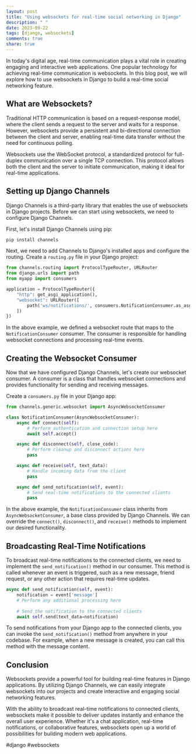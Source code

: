 ```yaml
---
layout: post
title: "Using websockets for real-time social networking in Django"
description: " "
date: 2023-09-22
tags: [django, websockets]
comments: true
share: true
---
```


In today's digital age, real-time communication plays a vital role in creating engaging and interactive web applications. One popular technology for achieving real-time communication is websockets. In this blog post, we will explore how to use websockets in Django to build a real-time social networking feature.

## What are Websockets?

Traditional HTTP communication is based on a request-response model, where the client sends a request to the server and waits for a response. However, websockets provide a persistent and bi-directional connection between the client and server, enabling real-time data transfer without the need for continuous polling.

Websockets use the WebSocket protocol, a standardized protocol for full-duplex communication over a single TCP connection. This protocol allows both the client and the server to initiate communication, making it ideal for real-time applications.

## Setting up Django Channels

Django Channels is a third-party library that enables the use of websockets in Django projects. Before we can start using websockets, we need to configure Django Channels. 

First, let's install Django Channels using pip:

```python
pip install channels
```

Next, we need to add Channels to Django's installed apps and configure the routing. Create a `routing.py` file in your Django project:

```python
from channels.routing import ProtocolTypeRouter, URLRouter
from django.urls import path
from myapp import consumers

application = ProtocolTypeRouter({
    "http": get_asgi_application(),
    "websocket": URLRouter([
        path('ws/notifications/', consumers.NotificationConsumer.as_asgi()),
    ])
})
```

In the above example, we defined a websocket route that maps to the `NotificationConsumer` consumer. The consumer is responsible for handling websocket connections and processing real-time events.

## Creating the Websocket Consumer

Now that we have configured Django Channels, let's create our websocket consumer. A consumer is a class that handles websocket connections and provides functionality for sending and receiving messages.

Create a `consumers.py` file in your Django app:

```python
from channels.generic.websocket import AsyncWebsocketConsumer

class NotificationConsumer(AsyncWebsocketConsumer):
    async def connect(self):
        # Perform authentication and connection setup here
        await self.accept()

    async def disconnect(self, close_code):
        # Perform cleanup and disconnect actions here
        pass

    async def receive(self, text_data):
        # Handle incoming data from the client
        pass

    async def send_notification(self, event):
        # Send real-time notifications to the connected clients
        pass
```

In the above example, the `NotificationConsumer` class inherits from `AsyncWebsocketConsumer`, a base class provided by Django Channels. We can override the `connect()`, `disconnect()`, and `receive()` methods to implement our desired functionality.

## Broadcasting Real-Time Notifications

To broadcast real-time notifications to the connected clients, we need to implement the `send_notification()` method in our consumer. This method is called whenever an event is triggered, such as a new message, friend request, or any other action that requires real-time updates.

```python
async def send_notification(self, event):
    notification = event['message']
    # Perform any additional processing here
    
    # Send the notification to the connected clients
    await self.send(text_data=notification)
```

To send notifications from your Django app to the connected clients, you can invoke the `send_notification()` method from anywhere in your codebase. For example, when a new message is created, you can call this method with the message content.

## Conclusion

Websockets provide a powerful tool for building real-time features in Django applications. By utilizing Django Channels, we can easily integrate websockets into our projects and create interactive and engaging social networking features.

With the ability to broadcast real-time notifications to connected clients, websockets make it possible to deliver updates instantly and enhance the overall user experience. Whether it's a chat application, real-time notifications, or collaborative features, websockets open up a world of possibilities for building modern web applications.

#django #websockets